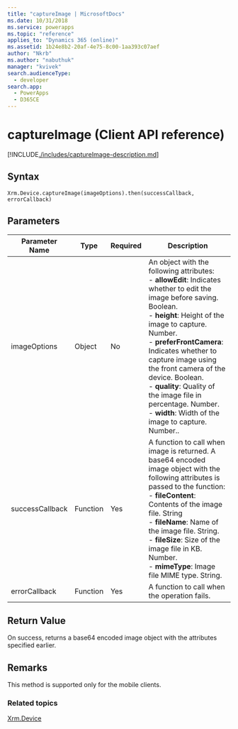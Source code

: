 ```yaml
---
title: "captureImage | MicrosoftDocs"
ms.date: 10/31/2018
ms.service: powerapps
ms.topic: "reference"
applies_to: "Dynamics 365 (online)"
ms.assetid: 1b24e8b2-20af-4e75-8c00-1aa393c07aef
author: "Nkrb"
ms.author: "nabuthuk"
manager: "kvivek"
search.audienceType: 
  - developer
search.app: 
  - PowerApps
  - D365CE
---
```

# captureImage (Client API reference)



[!INCLUDE[./includes/captureImage-description.md](./includes/captureImage-description.md)]


## Syntax

`Xrm.Device.captureImage(imageOptions).then(successCallback, errorCallback)`

## Parameters

| Parameter Name        | Type           | Required  |Description  |
| ------------- |-------------| -----|-----|
|imageOptions |Object | No|An object with the following attributes:<br/>- **allowEdit**: Indicates whether to edit the image before saving. Boolean.<br/>- **height**: Height of the image to capture. Number.<br/>- **preferFrontCamera**: Indicates whether to capture image using the front camera of the device. Boolean.<br/>- **quality**: Quality of the image file in percentage. Number.<br/>- **width**: Width of the image to capture. Number..|
|successCallback |Function | Yes|A function to call when image is returned. A base64 encoded image object with the following attributes is passed to the function:<br/>- **fileContent**: Contents of the image file. String <br/>- **fileName**: Name of the image file. String.<br/>- **fileSize**: Size of the image file in KB. Number.<br/>- **mimeType**: Image file MIME type. String.|
|errorCallback |Function | Yes|A function to call when the operation fails. |
 

## Return Value
On success, returns a base64 encoded image object with the attributes specified earlier.

## Remarks
This method is supported only for the mobile clients.

### Related topics
[Xrm.Device](../xrm-device.md)

